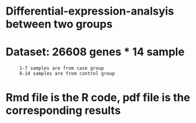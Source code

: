 # Differential-expression-analsyis between two groups
# Dataset: 26608 genes * 14 sample
         1-7 samples are from case group
         8-14 samples are from control group
# Rmd file is the R code, pdf file is the corresponding results
